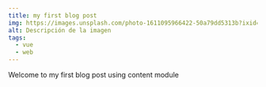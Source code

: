 ```yaml
---
title: my first blog post
img: https://images.unsplash.com/photo-1611095966422-50a79dd5313b?ixid=MnwxMjA3fDF8MHxwaG90by1wYWdlfHx8fGVufDB8fHx8&ixlib=rb-1.2.1&auto=format&fit=crop&w=2102&q=80
alt: Descripción de la imagen
tags:
  - vue
  - web
---
```


Welcome to my first blog post using content module
